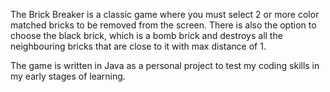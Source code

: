 The Brick Breaker is a classic game where you must select 2 or more color matched bricks to be removed from the screen.
There is also the option to choose the black brick, which is a bomb brick and destroys all the neighbouring bricks that are close to it with max distance of 1.

The game is written in Java as a personal project to test my coding skills in my early stages of learning.
